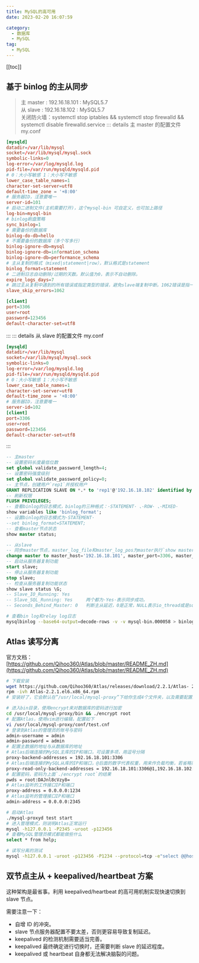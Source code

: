 ```yaml
---
title: MySQL的高可用
date: 2023-02-20 16:07:59

category: 
  - 数据库
  - MySQL
tag: 
  - MySQL
---
```


<!-- more -->

[[toc]]

## 基于 binlog 的主从同步

> 主 master : 192.16.18.101 : MySQL5.7  
> 从 slave : 192.16.18.102 : MySQL5.7  
> 关闭防火墙：systemctl stop iptables && systemctl stop firewalld && systemctl disable firewalld.service
> ::: details 主 master 的配置文件 my.conf

```conf {12,14}
[mysqld]
datadir=/var/lib/mysql
socket=/var/lib/mysql/mysql.sock
symbolic-links=0
log-error=/var/log/mysqld.log
pid-file=/var/run/mysqld/mysqld.pid
# 0：大小写敏感 1：大小写不敏感
lower_case_table_names=1
character-set-server=utf8
default-time_zone = '+8:00'
# 服务器ID，注意要唯一
server-id=101
# 启动二进制文件(主机需要打开)，这个mysql-bin 可自定义，也可加上路径
log-bin=mysql-bin
# binlog刷盘策略
sync_binlog=1
# 需要备份的数据库
binlog-do-db=hello
# 不需要备份的数据库（多个写多行）
binlog-ignore-db=mysql
binlog-ignore-db=information_schema
binlog-ignore-db=performance_schema
# 主从复制的格式（mixed|statement|row），默认格式是statement
binlog_format=statement
# 二进制日志自动删除/过期的天数。默认值为0，表示不自动删除。
expire_logs_days=7
# 跳过主从复制中遇到的所有错误或指定类型的错误，避免slave端复制中断。1062错误是指一些主键重复
slave_skip_errors=1062

[client]
port=3306
user=root
password=123456
default-character-set=utf8
```

:::
::: details 从 slave 的配置文件 my.conf

```conf {12}
[mysqld]
datadir=/var/lib/mysql
socket=/var/lib/mysql/mysql.sock
symbolic-links=0
log-error=/var/log/mysqld.log
pid-file=/var/run/mysqld/mysqld.pid
# 0：大小写敏感 1：大小写不敏感
lower_case_table_names=1
character-set-server=utf8
default-time_zone = '+8:00'
# 服务器ID，注意要唯一
server-id=102
[client]
port=3306
user=root
password=123456
default-character-set=utf8
```

:::

```sql
-- 主master
-- 设置密码长度最低位数
set global validate_password_length=4;
-- 设置密码强度级别
set global validate_password_policy=0;
-- 主节点，创建用户`rep1`并授权用户
GRANT REPLICATION SLAVE ON *.* to 'rep1'@'192.16.18.102' identified by '123456';
-- 刷新权限
FLUSH PRIVILEGES;
-- 查看binlog的日志模式，binlog的三种格式：·STATEMENT· 、·ROW· 、·MIXED·
show variables like 'binlog_format';
-- 设置binlog的日志模式为·STATEMENT·
--set binlog_format=STATEMENT;
-- 查看master节点状态
show master status;

-- 从slave
-- 同步master节点，master_log_file和master_log_pos为master执行`show master status`的结果。
change master to master_host='192.16.18.101', master_port=3306, master_user='rep1', master_password='123456', master_log_file='mysql-bin.000001', master_log_pos=2157, MASTER_AUTO_POSITION=0;
-- 启动从服务器复制功能
start slave;
-- 停止从服务器复制功能
stop slave;
-- 检查从服务器复制功能状态
show slave status \G;
-- Slave_IO_Running: Yes
-- Slave_SQL_Running: Yes     两个都为·Yes·表示同步成功。
-- Seconds_Behind_Master: 0   判断主从延迟，0是正常，NULL表示io_thread或是sql_thread有一个发生故障
```

```bash
# 查看bin log和relay log日志
mysqlbinlog --base64-output=decode-rows -v -v mysql-bin.000058 > binlog
```

## Atlas 读写分离

官方文档：[https://github.com/Qihoo360/Atlas/blob/master/README_ZH.md](https://github.com/Qihoo360/Atlas/blob/master/README_ZH.md)

```bash
# 下载安装
wget https://github.com/Qihoo360/Atlas/releases/download/2.2.1/Atlas- 2.2.1.el6.x86_64.rpm
rpm -ivh Atlas-2.2.1.el6.x86_64.rpm
# 安装好了，它会默认在”/usr/local/mysql-proxy”下给你生成4个文件夹，以及需要配置的文件 bin|conf|lib|log

# 进入bin目录，使用encrypt来对数据库的密码进行加密
cd /usr/local/mysql-proxy/bin && ./encrypt root
# 配置Atlas，使用vim进行编辑，配置如下
vi /usr/local/mysql-proxy/conf/test.cnf
# 登录到Atlas的管理员的账号与密码
admin-username = admin
admin-password = admin
# 配置主数据的地址与从数据库的地址
# Atlas后端连接的MySQL主库的IP和端口，可设置多项，用逗号分隔
proxy-backend-addresses = 192.16.18.101:3306
# Atlas后端连接的MySQL从库的IP和端口，@后面的数字代表权重，用来作负载均衡，若省略则默 认为1，可设置多项，用逗号分隔
proxy-read-only-backend-addresses = 192.16.18.101:3306@1,192.16.18.102:3306@2
# 配置密码，密码为上面`./encrypt root`的结果
pwds = root:DAJnl8cVzy8=
# Atlas监听的工作接口IP和端口
proxy-address = 0.0.0.0:1234
# Atlas监听的管理接口IP和端口
admin-address = 0.0.0.0:2345

# 启动Atlas
./mysql-proxyd test start
# 进入管理模式，则说明Atlas正常运行
mysql -h127.0.0.1 -P2345 -uroot -p123456
# 查看MySQL管理员模式都能做些什么
select * from help;

# 读写分离的测试
mysql -h127.0.0.1 -uroot -p123456 -P1234 --protocol=tcp -e"select @@hostname
```

## 双节点主从 + keepalived/heartbeat 方案

这种架构是最省事。利用 keepalived/heartbeat 的高可用机制实现快速切换到 slave 节点。

需要注意一下：

- 自增 ID 的冲突。
- slave 节点服务器配置不要太差，否则更容易导致复制延迟。
- keepalived 的检测机制需要适当完善。
- keepalived 最终确定进行切换时，还需要判断 slave 的延迟程度。
- keepalived 或 heartbeat 自身都无法解决脑裂的问题。
